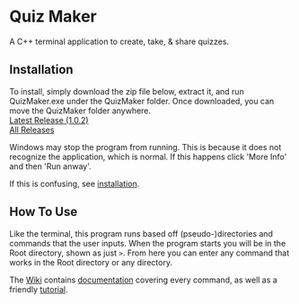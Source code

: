 # Quiz Maker
A C++ terminal application to create, take, & share quizzes.

## Installation
To install, simply download the zip file below, extract it, and run QuizMaker.exe under the QuizMaker folder. Once downloaded, you can move the QuizMaker folder anywhere.  
[Latest Release (1.0.2)](https://mega.nz/file/vsgH1ABY#dwdiME9PVRT8iW460DNsdT_y4uIdLsHxdguwOzeEap8)  
[All Releases](https://mega.nz/folder/Xlxk0JhR#GEoC0FFyyR9OX82k4XjYNg)

Windows may stop the program from running. This is because it does not recognize the application, which is normal. If this happens click 'More Info' and then 'Run anway'.

If this is confusing, see [installation](https://github.com/jopo86/QuizMaker/wiki/Installation).

## How To Use
Like the terminal, this program runs based off (pseudo-)directories and commands that the user inputs. When the program starts you will be in the Root directory, shown as just `>`. From here you can enter any command that works in the Root directory or any directory.

The [Wiki](https://github.com/jopo86/QuizMaker/wiki) contains [documentation](https://github.com/jopo86/QuizMaker/wiki/Documentation) covering every command, as well as a friendly [tutorial](https://github.com/jopo86/QuizMaker/wiki/Tutorial).
